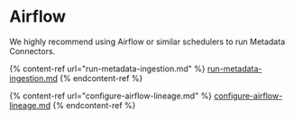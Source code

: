 # Airflow

We highly recommend using Airflow or similar schedulers to run Metadata Connectors.

{% content-ref url="run-metadata-ingestion.md" %}
[run-metadata-ingestion.md](run-metadata-ingestion.md)
{% endcontent-ref %}

{% content-ref url="configure-airflow-lineage.md" %}
[configure-airflow-lineage.md](configure-airflow-lineage.md)
{% endcontent-ref %}
